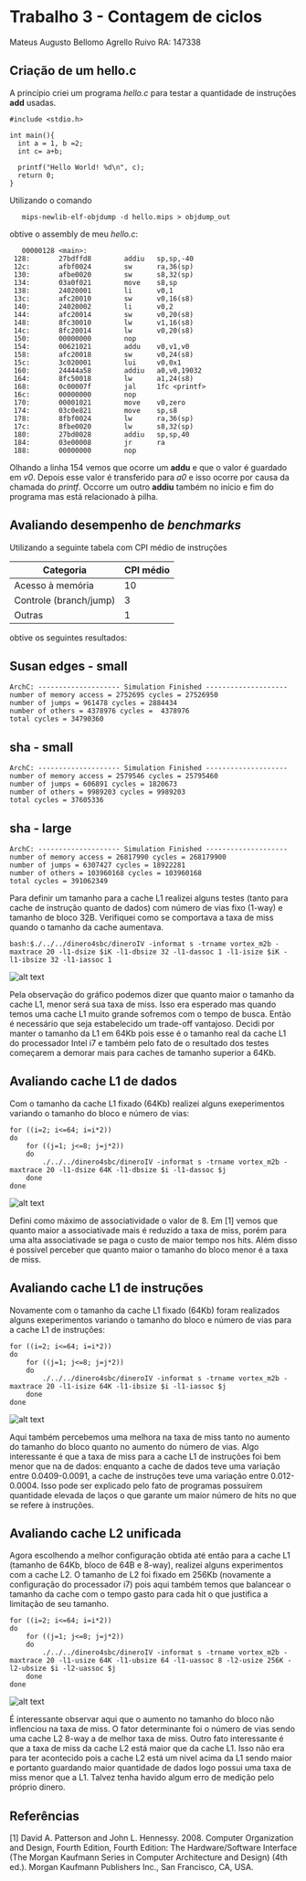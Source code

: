 # Trabalho 3 - Contagem de ciclos

Mateus Augusto Bellomo Agrello Ruivo	RA: 147338  

## Criação de um hello.c ##

A princípio criei um programa *hello.c* para testar a quantidade de instruções **add** usadas.

	#include <stdio.h>

	int main(){
	  int a = 1, b =2;
	  int c= a+b;

	  printf("Hello World! %d\n", c);
	  return 0;
	}

Utilizando o comando 

	   mips-newlib-elf-objdump -d hello.mips > objdump_out

obtive o assembly de meu *hello.c*:

       00000128 <main>:
	 128:       27bdffd8        addiu   sp,sp,-40
	 12c:       afbf0024        sw      ra,36(sp)
	 130:       afbe0020        sw      s8,32(sp)
	 134:       03a0f021        move    s8,sp
	 138:       24020001        li      v0,1
	 13c:       afc20010        sw      v0,16(s8)
	 140:       24020002        li      v0,2
	 144:       afc20014        sw      v0,20(s8)
	 148:       8fc30010        lw      v1,16(s8)
	 14c:       8fc20014        lw      v0,20(s8)
	 150:       00000000        nop
	 154:       00621021        addu    v0,v1,v0
	 158:       afc20018        sw      v0,24(s8)
	 15c:       3c020001        lui     v0,0x1
	 160:       24444a58        addiu   a0,v0,19032
	 164:       8fc50018        lw      a1,24(s8)
	 168:       0c00007f        jal     1fc <printf>
	 16c:       00000000        nop
	 170:       00001021        move    v0,zero
	 174:       03c0e821        move    sp,s8
	 178:       8fbf0024        lw      ra,36(sp)
	 17c:       8fbe0020        lw      s8,32(sp)
	 180:       27bd0028        addiu   sp,sp,40
	 184:       03e00008        jr      ra
	 188:       00000000        nop


Olhando a linha 154 vemos que ocorre um **addu** e que o valor é guardado em *v0*. Depois esse valor é transferido para *a0* e isso ocorre por causa da chamada do *printf*. Occorre um outro **addiu** também no início e fim do programa mas está relacionado à pilha.


## Avaliando desempenho de *benchmarks* ##

Utilizando a seguinte tabela com CPI médio de instruções

Categoria | CPI médio
------------ | -------------
Acesso à memória | 10
Controle (branch/jump) | 3
Outras | 1

obtive os seguintes resultados:


## Susan edges - small ##


    ArchC: -------------------- Simulation Finished --------------------
    number of memory access = 2752695 cycles = 27526950
    number of jumps = 961478 cycles = 2884434
    number of others = 4378976 cycles =  4378976
    total cycles = 34790360


## sha - small ##

    ArchC: -------------------- Simulation Finished --------------------
    number of memory access = 2579546 cycles = 25795460
    number of jumps = 606891 cycles = 1820673
    number of others = 9989203 cycles = 9989203
    total cycles = 37605336

## sha - large ##

    ArchC: -------------------- Simulation Finished --------------------
    number of memory access = 26817990 cycles = 268179900
    number of jumps = 6307427 cycles = 18922281
    number of others = 103960168 cycles = 103960168
    total cycles = 391062349

Para definir um tamanho para a cache L1 realizei alguns testes (tanto para cache de instrução quanto de dados) com número de vias fixo (1-way) e tamanho de bloco 32B. Verifiquei como se comportava a taxa de miss quando o tamanho da cache aumentava.  

	bash:$./../../dinero4sbc/dineroIV -informat s -trname vortex_m2b -maxtrace 20 -l1-dsize $iK -l1-dbsize 32 -l1-dassoc 1 -l1-isize $iK -l1-ibsize 32 -l1-iassoc 1

![alt text](/exercicio2/cacheL1-tamanho.png "Fig 1")

Pela observação do gráfico podemos dizer que quanto maior o tamanho da cache L1, menor será sua taxa de miss. Isso era esperado mas quando temos uma cache L1 muito grande sofremos com o tempo de busca. Então é necessário que seja estabelecido um trade-off vantajoso. Decidi por manter o tamanho da L1 em 64Kb pois esse é o tamanho real da cache L1 do processador Intel i7 e também pelo fato de o resultado dos testes começarem a demorar mais para caches de tamanho superior a 64Kb.  

## Avaliando cache L1 de dados ##

Com o tamanho da cache L1 fixado (64Kb) realizei alguns exeperimentos variando o tamanho do  bloco e número de vias:  

	for ((i=2; i<=64; i=i*2))  
	do  
		for ((j=1; j<=8; j=j*2))  
		do  
			./../../dinero4sbc/dineroIV -informat s -trname vortex_m2b -maxtrace 20 -l1-dsize 64K -l1-dbsize $i -l1-dassoc $j  
		done  
	done  

![alt text](/exercicio2/cacheL1-dados.png "Fig 1")

Defini como máximo de associatividade o valor de 8. Em [1] vemos que quanto maior a associativade mais é reduzido a taxa de miss, porém para uma alta associativade se paga o custo de maior tempo nos hits. Além disso é possivel perceber que quanto maior o tamanho do bloco menor é a taxa de miss.  


## Avaliando cache L1 de instruções ##

Novamente com o tamanho da cache L1 fixado (64Kb) foram realizados alguns exeperimentos variando o tamanho do  bloco e número de vias para a cache L1 de instruções:  

	for ((i=2; i<=64; i=i*2))  
	do  
		for ((j=1; j<=8; j=j*2))  
		do  
			./../../dinero4sbc/dineroIV -informat s -trname vortex_m2b -maxtrace 20 -l1-isize 64K -l1-ibsize $i -l1-iassoc $j  
		done  
	done  

![alt text](/exercicio2/cacheL1-instrucoes.png "Fig 1")

Aqui também percebemos uma melhora na taxa de miss tanto no aumento do tamanho do bloco quanto no aumento do número de vias. Algo interessante é que a taxa de miss para a cache L1 de instruções foi bem menor que na de dados: enquanto a cache de dados teve uma variação entre 0.0409-0.0091, a cache de instruções teve uma variação entre 0.012-0.0004. Isso pode ser explicado pelo fato de programas possuírem quantidade elevada de laços o que garante um maior número de hits no que se refere à instruções.  


## Avaliando cache L2 unificada ##

Agora escolhendo a melhor configuração obtida até então para a cache L1 (tamanho de 64Kb, bloco de 64B e 8-way), realizei alguns experimentos com a cache L2. O tamanho de L2 foi fixado em 256Kb (novamente a configuração do processador i7) pois aqui também temos que balancear o tamanho da cache com o tempo gasto para cada hit o que justifica a limitação de seu tamanho.  

	for ((i=2; i<=64; i=i*2))  
	do  
		for ((j=1; j<=8; j=j*2))  
		do  
			./../../dinero4sbc/dineroIV -informat s -trname vortex_m2b -maxtrace 20 -l1-usize 64K -l1-ubsize 64 -l1-uassoc 8 -l2-usize 256K -l2-ubsize $i -l2-uassoc $j
		done  
	done  

![alt text](/exercicio2/cacheL2.png "Fig 1")

É interessante observar aqui que o aumento no tamanho do bloco não inflenciou na taxa de miss. O fator determinante foi o número de vias sendo uma cache L2 8-way a de melhor taxa de miss. Outro fato interessante é que a taxa de miss da cache L2 está maior que da cache L1. Isso não era para ter acontecido pois a cache L2 está um nivel acima da L1 sendo maior e portanto guardando maior quantidade de dados logo possui uma taxa de miss menor que a L1. Talvez tenha havido algum erro de medição pelo próprio dinero.  

## Referências ##

[1] David A. Patterson and John L. Hennessy. 2008. Computer Organization and Design, Fourth Edition, Fourth Edition: The Hardware/Software Interface (The Morgan Kaufmann Series in Computer Architecture and Design) (4th ed.). Morgan Kaufmann Publishers Inc., San Francisco, CA, USA. 


